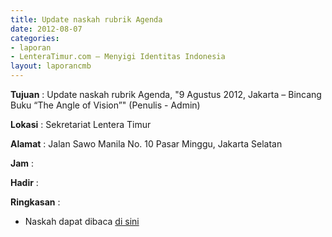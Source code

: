 ```yaml
---
title: Update naskah rubrik Agenda
date: 2012-08-07
categories:
- laporan
- LenteraTimur.com – Menyigi Identitas Indonesia
layout: laporancmb
---
```



**Tujuan** : Update naskah rubrik Agenda, "9 Agustus 2012, Jakarta – Bincang Buku “The Angle of Vision”" (Penulis - Admin)

**Lokasi** : Sekretariat Lentera Timur 

**Alamat** : Jalan Sawo Manila No. 10 Pasar Minggu, Jakarta Selatan

**Jam** : 

**Hadir** :  


**Ringkasan** : 
* Naskah dapat dibaca [di sini](http://www.lenteratimur.com/9-agustus-2012-jakarta-bincang-buku-the-angle-of-vision/)
